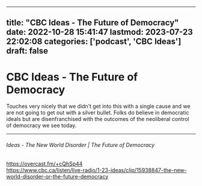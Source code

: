 
---
title: "CBC Ideas -  The Future of Democracy"
date: 2022-10-28 15:41:47
lastmod: 2023-07-23 22:02:08
categories: ['podcast', 'CBC Ideas']
draft: false
---


# CBC Ideas -  The Future of Democracy
Touches very nicely that we didn’t get into this with a single cause and we are not going to get out with a silver bullet. Folks do believe in democratic ideals but are disenfranchised with the outcomes of the neoliberal control of democracy we see today.

- - -
###### Ideas - The New World Disorder | The Future of Democracy

https://overcast.fm/+cQhSp44  
https://www.cbc.ca/listen/live-radio/1-23-ideas/clip/15938847-the-new-world-disorder-or-the-future-democracy

<!-- #public #podcast #CBC Ideas# -->

<!-- {BearID:64EFA076-C027-4E08-B243-8A3D809546AC-1324-000000BAD1813BDF} -->
